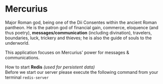 # Mercurius
Major Roman god, being one of the Dii Consentes within the ancient Roman pantheon.
He is the patron god of financial gain, commerce, eloquence (and thus poetry), <b>messages/communication</b> (including divination), travelers, boundaries, luck, trickery and thieves; he is also the guide of souls to the underworld.

This application focuses on Mercurius' power for messages & communications.

How to start **Redis** *(used for persistent data)*  
Before we start our server please execute the following command from your terminal 
`redis-server`

